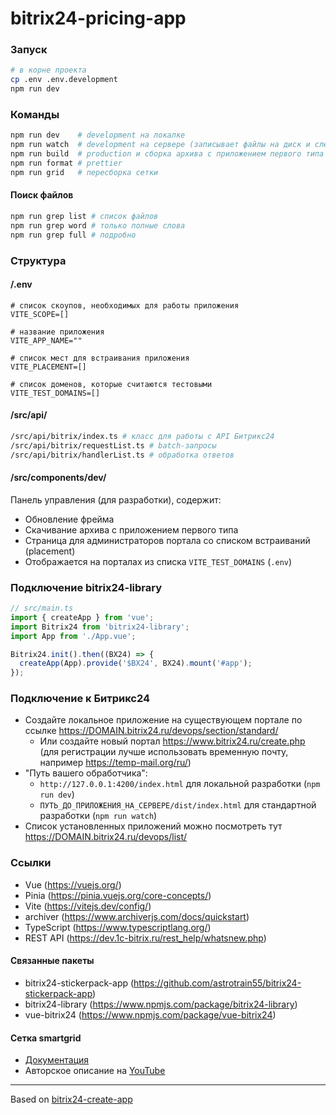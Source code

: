 # bitrix24-pricing-app

### Запуск

```sh
# в корне проекта
cp .env .env.development
npm run dev
```

### Команды

```bash
npm run dev    # development на локалке
npm run watch  # development на сервере (записывает файлы на диск и следит за изменениями)
npm run build  # production и сборка архива с приложением первого типа
npm run format # prettier
npm run grid   # пересборка сетки
```

#### Поиск файлов

```bash
npm run grep list # список файлов
npm run grep word # только полные слова
npm run grep full # подробно
```

### Структура

#### /.env

```dotenv
# список скоупов, необходимых для работы приложения
VITE_SCOPE=[]

# название приложения
VITE_APP_NAME=""

# список мест для встраивания приложения
VITE_PLACEMENT=[]

# список доменов, которые считаются тестовыми
VITE_TEST_DOMAINS=[]
```

#### /src/api/

```bash
/src/api/bitrix/index.ts # класс для работы с API Битрикс24
/src/api/bitrix/requestList.ts # batch-запросы
/src/api/bitrix/handlerList.ts # обработка ответов
```

#### /src/components/dev/

Панель управления (для разработки), содержит:

- Обновление фрейма
- Скачивание архива с приложением первого типа
- Страница для администраторов портала со списком встраиваний (placement)
- Отображается на порталах из списка `VITE_TEST_DOMAINS` (`.env`)

### Подключение bitrix24-library

```ts
// src/main.ts
import { createApp } from 'vue';
import Bitrix24 from 'bitrix24-library';
import App from './App.vue';

Bitrix24.init().then((BX24) => {
  createApp(App).provide('$BX24', BX24).mount('#app');
});
```

### Подключение к Битрикс24

- Создайте локальное приложение на существующем портале по ссылке https://DOMAIN.bitrix24.ru/devops/section/standard/
  - Или создайте новый портал https://www.bitrix24.ru/create.php (для регистрации лучше использовать временную почту, например https://temp-mail.org/ru/)
- "Путь вашего обработчика":
  - `http://127.0.0.1:4200/index.html` для локальной разработки (`npm run dev`)
  - `ПУТЬ_ДО_ПРИЛОЖЕНИЯ_НА_СЕРВЕРЕ/dist/index.html` для стандартной разработки (`npm run watch`)
- Список установленных приложений можно посмотреть тут https://DOMAIN.bitrix24.ru/devops/list/

### Ссылки

- Vue (https://vuejs.org/)
- Pinia (https://pinia.vuejs.org/core-concepts/)
- Vite (https://vitejs.dev/config/)
- archiver (https://www.archiverjs.com/docs/quickstart)
- TypeScript (https://www.typescriptlang.org/)
- REST API (https://dev.1c-bitrix.ru/rest_help/whatsnew.php)

#### Связанные пакеты

- bitrix24-stickerpack-app (https://github.com/astrotrain55/bitrix24-stickerpack-app)
- bitrix24-library (https://www.npmjs.com/package/bitrix24-library)
- vue-bitrix24 (https://www.npmjs.com/package/vue-bitrix24)

#### Сетка smartgrid

- [Документация](https://www.npmjs.com/package/smart-grid)
- Авторское описание на [YouTube](https://www.youtube.com/playlist?list=PLyeqauxei6je28tJvioIsE0bYnARh0UVz)

---

Based on [bitrix24-create-app](https://www.npmjs.com/package/bitrix24-create-app)
